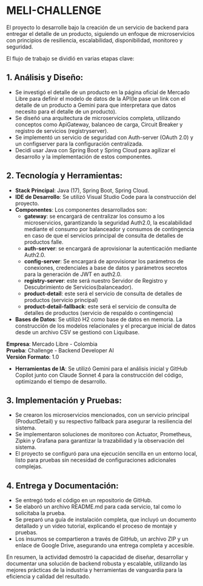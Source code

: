 # MELI-CHALLENGE

El proyecto lo desarrolle bajo la creación de un servicio de backend para entregar el detalle de un
producto, siguiendo un enfoque de microservicios con principios de resiliencia, escalabilidad,
disponibilidad, monitoreo y seguridad.

El flujo de trabajo se dividió en varias etapas clave:

## 1. Análisis y Diseño:
- Se investigó el detalle de un producto en la página oficial de Mercado Libre para
definir el modelo de datos de la API(le pase un link con el detalle de un producto a
Gemini para que interpretara que datos necesito para el detalle de un producto).
- Se diseñó una arquitectura de microservicios completa, utilizando conceptos como
ApiGateway, balanceo de carga, Circuit Breaker y registro de servicios (registryserver).
- Se implementó un servicio de seguridad con Auth-server (OAuth 2.0) y un configserver para la configuración centralizada.
- Decidí usar Java con Spring Boot y Spring Cloud para agilizar el desarrollo y la
implementación de estos componentes.

## 2. Tecnología y Herramientas:
- **Stack Principal**: Java (17), Spring Boot, Spring Cloud.
- **IDE de Desarrollo**: Se utilizó Visual Studio Code para la construcción del proyecto.
- **Componentes**: Los componentes desarrollados son:
  - **gateway**: se encargará de centralizar los consumo a los microservicios, garantizando la seguridad
Auth2.0, la escalabilidad mediante el consumo por balanceador y consumos de contingencia en
caso de que el servicios principal de consulta de detalles de productos falle.
  - **auth-server**: se encargará de aprovisionar la autenticación mediante Auth2.0.
  - **config-server**: Se encargará de aprovisionar los parámetros de conexiones, credenciales a base
de datos y parámetros secretos para la generación de JWT en auth2.0.
  - **registry-server**: este será nuestro Servidor de Registro y Descubrimiento de
Servicios(balanceador).
  - **product-detail**: este será el servicio de consulta de detalles de productos (servicio principal)
  - **product-detail-fallback**: este será el servicio de consulta de detalles de productos (servicio de
respaldo o contingencia)
- **Bases de Datos**: Se utilizó H2 como base de datos en memoria. La construcción de
los modelos relacionales y el precargue inicial de datos desde un archivo CSV se
gestionó con Liquibase.

**Empresa**: Mercado Libre - Colombia  
**Prueba**: Challenge - Backend Developer AI  
**Versión Formato**: 1.0

- **Herramientas de IA**: Se utilizó Gemini para el análisis inicial y GitHub Copilot junto
con Claude Sonnet 4 para la construcción del código, optimizando el tiempo de
desarrollo.

## 3. Implementación y Pruebas:
- Se crearon los microservicios mencionados, con un servicio principal (ProductDetail) y su respectivo fallback para asegurar la resiliencia del sistema.
- Se implementaron soluciones de monitoreo con Actuator, Prometheus, Zipkin y
Grafana para garantizar la trazabilidad y la observación del sistema.
- El proyecto se configuró para una ejecución sencilla en un entorno local, listo para
pruebas sin necesidad de configuraciones adicionales complejas.

## 4. Entrega y Documentación:
- Se entregó todo el código en un repositorio de GitHub.
- Se elaboró un archivo README.md para cada servicio, tal como lo solicitaba la
prueba.
- Se preparó una guía de instalación completa, que incluyó un documento detallado
y un video tutorial, explicando el proceso de montaje y pruebas.
- Los insumos se compartieron a través de GitHub, un archivo ZIP y un enlace de
Google Drive, asegurando una entrega completa y accesible.

En resumen, la actividad demostró la capacidad de diseñar, desarrollar y documentar una solución
de backend robusta y escalable, utilizando las mejores prácticas de la industria y herramientas de
vanguardia para la eficiencia y calidad del resultado.